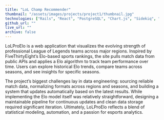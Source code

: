 ```yaml
---
title: "LoL Champ Recommender"
thumbnail: "/assets/images/projects/project1/thumbnail.jpg"
technologies: ["Rails", "React", "PostgreSQL", "Chart.js", "Sidekiq", "TailwindCSS"]
github_url: ""
live_url: ""
archive: false
---
```


LoLProElo is a web application that visualizes the evolving strength of professional League of Legends teams across major regions. Inspired by FiveThirtyEight’s Elo-based sports rankings, the site pulls match data from public APIs and applies a Elo algorithm to track team performance over time. Users can explore historical Elo trends, compare teams across seasons, and see insights for specific seasons.

The project’s biggest challenges lay in data engineering: sourcing reliable match data, normalizing formats across regions and seasons, and building a system that updates automatically based on the latest results. While implementing the Elo model itself was relatively straightforward, designing a maintainable pipeline for continuous updates and clean data storage required significant iteration. Ultimately, LoLProElo reflects a blend of statistical modeling, automation, and a passion for esports analytics.

